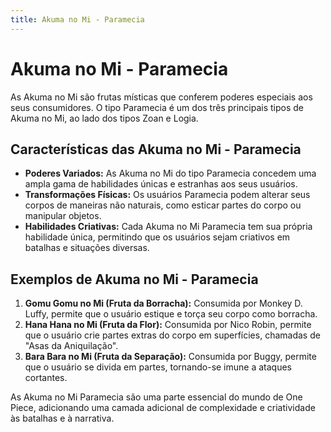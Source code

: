 ```yaml
---
title: Akuma no Mi - Paramecia
---
```


# Akuma no Mi - Paramecia

As Akuma no Mi são frutas místicas que conferem poderes especiais aos seus consumidores. O tipo Paramecia é um dos três principais tipos de Akuma no Mi, ao lado dos tipos Zoan e Logia.

## Características das Akuma no Mi - Paramecia

- **Poderes Variados:** As Akuma no Mi do tipo Paramecia concedem uma ampla gama de habilidades únicas e estranhas aos seus usuários.
- **Transformações Físicas:** Os usuários Paramecia podem alterar seus corpos de maneiras não naturais, como esticar partes do corpo ou manipular objetos.
- **Habilidades Criativas:** Cada Akuma no Mi Paramecia tem sua própria habilidade única, permitindo que os usuários sejam criativos em batalhas e situações diversas.

## Exemplos de Akuma no Mi - Paramecia

1. **Gomu Gomu no Mi (Fruta da Borracha):** Consumida por Monkey D. Luffy, permite que o usuário estique e torça seu corpo como borracha.
2. **Hana Hana no Mi (Fruta da Flor):** Consumida por Nico Robin, permite que o usuário crie partes extras do corpo em superfícies, chamadas de "Asas da Aniquilação".
3. **Bara Bara no Mi (Fruta da Separação):** Consumida por Buggy, permite que o usuário se divida em partes, tornando-se imune a ataques cortantes.

As Akuma no Mi Paramecia são uma parte essencial do mundo de One Piece, adicionando uma camada adicional de complexidade e criatividade às batalhas e à narrativa.
